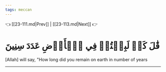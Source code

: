 ```yaml
---
tags: meccan
---
```


👈 [[23-111.md|Prev]] | [[23-113.md|Next]] 👉

# قَٰلَ كَمۡ لَبِثۡتُمۡ فِي ٱلۡأَرۡضِ عَدَدَ سِنِينَ

[Allah] will say, "How long did you remain on earth in number of years

---


